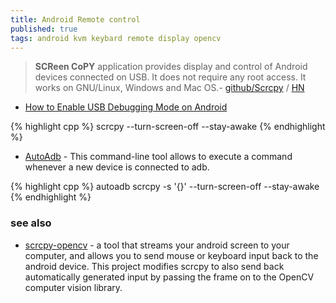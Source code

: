 ```yaml
---
title: Android Remote control
published: true
tags: android kvm keybard remote display opencv
---
```

> **SCReen CoPY** application provides display and control of Android devices connected on USB. It does not require any root access. It works on GNU/Linux, Windows and Mac OS.- [github/Scrcpy](https://github.com/Genymobile/scrcpy/blob/master/README.md) / [HN](https://news.ycombinator.com/item?id=35151298)

- [How to Enable USB Debugging Mode on Android](https://www.kingoapp.com/root-tutorials/how-to-enable-usb-debugging-mode-on-android.htm)

{% highlight cpp %}
scrcpy  --turn-screen-off --stay-awake
{% endhighlight %}

- [AutoAdb](https://github.com/rom1v/autoadb) - This command-line tool allows to execute a command whenever a new device is connected to adb.

{% highlight cpp %}
autoadb scrcpy -s '{}' --turn-screen-off --stay-awake
{% endhighlight %}

### see also
- [scrcpy-opencv](https://github.com/robberth/scrcpy-opencv) -  a tool that streams your android screen to your computer, and allows you to send mouse or keyboard input back to the android device. This project modifies scrcpy to also send back automatically generated input by passing the frame on to the OpenCV computer vision library.
